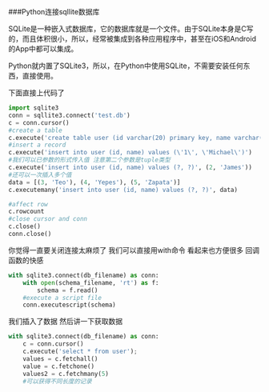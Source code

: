###Python连接sqllite数据库

SQLite是一种嵌入式数据库，它的数据库就是一个文件。由于SQLite本身是C写的，而且体积很小，所以，经常被集成到各种应用程序中，甚至在iOS和Android的App中都可以集成。

Python就内置了SQLite3，所以，在Python中使用SQLite，不需要安装任何东西，直接使用。

下面直接上代码了

```python
import sqlite3
conn = sqllite3.connect('test.db')
c = conn.cursor()
#create a table
c.execute('create table user (id varchar(20) primary key, name varchar(20))')
#insert a record
c.execute('insert into user (id, name) values (\'1\', \'Michael\')')
#我们可以已参数的形式传入值 注意第二个参数是tuple类型
c.execute('insert into user (id, name) values (?, ?)', (2, 'James'))
#还可以一次插入多个值
data = [(3, 'Teo'), (4, 'Yepes'), (5, 'Zapata')]
c.executemany('insert into user (id, name) values (?, ?)', data)

#affect row
c.rowcount
#close cursor and conn
c.close()
conn.close()
```

你觉得一直要关闭连接太麻烦了 我们可以直接用with命令 看起来也方便很多 回调函数的快感

```python 
with sqlite3.connect(db_filename) as conn:
    with open(schema_filename, 'rt') as f:
        schema = f.read()
    #execute a script file
    conn.executescript(schema)
```

我们插入了数据 然后讲一下获取数据

```python
with sqlite3.connect(db_filename) as conn:
    c = conn.cursor()
    c.execute('select * from user');
    values = c.fetchall()
    value = c.fetchone()
    values2 = c.fetchmany(5)
    #可以获得不同长度的记录


```
